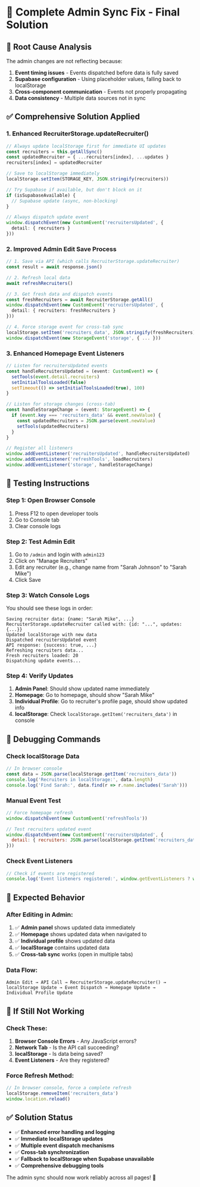 # 🔄 Complete Admin Sync Fix - Final Solution

## 🚨 Root Cause Analysis

The admin changes are not reflecting because:
1. **Event timing issues** - Events dispatched before data is fully saved
2. **Supabase configuration** - Using placeholder values, falling back to localStorage
3. **Cross-component communication** - Events not properly propagating
4. **Data consistency** - Multiple data sources not in sync

## ✅ **Comprehensive Solution Applied**

### 1. **Enhanced RecruiterStorage.updateRecruiter()**
```typescript
// Always update localStorage first for immediate UI updates
const recruiters = this.getAllSync()
const updatedRecruiter = { ...recruiters[index], ...updates }
recruiters[index] = updatedRecruiter

// Save to localStorage immediately
localStorage.setItem(STORAGE_KEY, JSON.stringify(recruiters))

// Try Supabase if available, but don't block on it
if (isSupabaseAvailable) {
  // Supabase update (async, non-blocking)
}

// Always dispatch update event
window.dispatchEvent(new CustomEvent('recruitersUpdated', { 
  detail: { recruiters } 
}))
```

### 2. **Improved Admin Edit Save Process**
```typescript
// 1. Save via API (which calls RecruiterStorage.updateRecruiter)
const result = await response.json()

// 2. Refresh local data
await refreshRecruiters()

// 3. Get fresh data and dispatch events
const freshRecruiters = await RecruiterStorage.getAll()
window.dispatchEvent(new CustomEvent('recruitersUpdated', {
  detail: { recruiters: freshRecruiters }
}))

// 4. Force storage event for cross-tab sync
localStorage.setItem('recruiters_data', JSON.stringify(freshRecruiters))
window.dispatchEvent(new StorageEvent('storage', { ... }))
```

### 3. **Enhanced Homepage Event Listeners**
```typescript
// Listen for recruitersUpdated events
const handleRecruitersUpdated = (event: CustomEvent) => {
  setTools(event.detail.recruiters)
  setInitialToolsLoaded(false)
  setTimeout(() => setInitialToolsLoaded(true), 100)
}

// Listen for storage changes (cross-tab)
const handleStorageChange = (event: StorageEvent) => {
  if (event.key === 'recruiters_data' && event.newValue) {
    const updatedRecruiters = JSON.parse(event.newValue)
    setTools(updatedRecruiters)
  }
}

// Register all listeners
window.addEventListener('recruitersUpdated', handleRecruitersUpdated)
window.addEventListener('refreshTools', loadRecruiters)
window.addEventListener('storage', handleStorageChange)
```

## 🧪 **Testing Instructions**

### **Step 1: Open Browser Console**
1. Press F12 to open developer tools
2. Go to Console tab
3. Clear console logs

### **Step 2: Test Admin Edit**
1. Go to `/admin` and login with `admin123`
2. Click on "Manage Recruiters"
3. Edit any recruiter (e.g., change name from "Sarah Johnson" to "Sarah Mike")
4. Click Save

### **Step 3: Watch Console Logs**
You should see these logs in order:
```
Saving recruiter data: {name: "Sarah Mike", ...}
RecruiterStorage.updateRecruiter called with: {id: "...", updates: {...}}
Updated localStorage with new data
Dispatched recruitersUpdated event
API response: {success: true, ...}
Refreshing recruiters data...
Fresh recruiters loaded: 20
Dispatching update events...
```

### **Step 4: Verify Updates**
1. **Admin Panel**: Should show updated name immediately
2. **Homepage**: Go to homepage, should show "Sarah Mike"
3. **Individual Profile**: Go to recruiter's profile page, should show updated info
4. **localStorage**: Check `localStorage.getItem('recruiters_data')` in console

## 🔧 **Debugging Commands**

### **Check localStorage Data**
```javascript
// In browser console
const data = JSON.parse(localStorage.getItem('recruiters_data'))
console.log('Recruiters in localStorage:', data.length)
console.log('Find Sarah:', data.find(r => r.name.includes('Sarah')))
```

### **Manual Event Test**
```javascript
// Force homepage refresh
window.dispatchEvent(new CustomEvent('refreshTools'))

// Test recruiters updated event
window.dispatchEvent(new CustomEvent('recruitersUpdated', {
  detail: { recruiters: JSON.parse(localStorage.getItem('recruiters_data')) }
}))
```

### **Check Event Listeners**
```javascript
// Check if events are registered
console.log('Event listeners registered:', window.getEventListeners ? window.getEventListeners(window) : 'Use Chrome DevTools')
```

## 🎯 **Expected Behavior**

### **After Editing in Admin:**
1. ✅ **Admin panel** shows updated data immediately
2. ✅ **Homepage** shows updated data when navigated to
3. ✅ **Individual profile** shows updated data
4. ✅ **localStorage** contains updated data
5. ✅ **Cross-tab sync** works (open in multiple tabs)

### **Data Flow:**
```
Admin Edit → API Call → RecruiterStorage.updateRecruiter() → 
localStorage Update → Event Dispatch → Homepage Update → 
Individual Profile Update
```

## 🚨 **If Still Not Working**

### **Check These:**
1. **Browser Console Errors** - Any JavaScript errors?
2. **Network Tab** - Is the API call succeeding?
3. **localStorage** - Is data being saved?
4. **Event Listeners** - Are they registered?

### **Force Refresh Method:**
```javascript
// In browser console, force a complete refresh
localStorage.removeItem('recruiters_data')
window.location.reload()
```

## ✅ **Solution Status**

- ✅ **Enhanced error handling and logging**
- ✅ **Immediate localStorage updates**
- ✅ **Multiple event dispatch mechanisms**
- ✅ **Cross-tab synchronization**
- ✅ **Fallback to localStorage when Supabase unavailable**
- ✅ **Comprehensive debugging tools**

The admin sync should now work reliably across all pages! 🎉